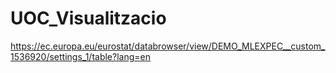 # UOC_Visualitzacio 

https://ec.europa.eu/eurostat/databrowser/view/DEMO_MLEXPEC__custom_1536920/settings_1/table?lang=en
